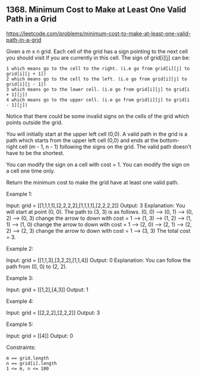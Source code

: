## 1368. Minimum Cost to Make at Least One Valid Path in a Grid

https://leetcode.com/problems/minimum-cost-to-make-at-least-one-valid-path-in-a-grid

Given a m x n grid. Each cell of the grid has a sign pointing to the next cell you should visit if you are currently in this cell. The sign of grid[i][j] can be:

    1 which means go to the cell to the right. (i.e go from grid[i][j] to grid[i][j + 1])
    2 which means go to the cell to the left. (i.e go from grid[i][j] to grid[i][j - 1])
    3 which means go to the lower cell. (i.e go from grid[i][j] to grid[i + 1][j])
    4 which means go to the upper cell. (i.e go from grid[i][j] to grid[i - 1][j])

Notice that there could be some invalid signs on the cells of the grid which points outside the grid.

You will initially start at the upper left cell (0,0). A valid path in the grid is a path which starts from the upper left cell (0,0) and ends at the bottom-right cell (m - 1, n - 1) following the signs on the grid. The valid path doesn't have to be the shortest.

You can modify the sign on a cell with cost = 1. You can modify the sign on a cell one time only.

Return the minimum cost to make the grid have at least one valid path.

Example 1:

Input: grid = [[1,1,1,1],[2,2,2,2],[1,1,1,1],[2,2,2,2]]
Output: 3
Explanation: You will start at point (0, 0).
The path to (3, 3) is as follows. (0, 0) --> (0, 1) --> (0, 2) --> (0, 3) change the arrow to down with cost = 1 --> (1, 3) --> (1, 2) --> (1, 1) --> (1, 0) change the arrow to down with cost = 1 --> (2, 0) --> (2, 1) --> (2, 2) --> (2, 3) change the arrow to down with cost = 1 --> (3, 3)
The total cost = 3.

Example 2:

Input: grid = [[1,1,3],[3,2,2],[1,1,4]]
Output: 0
Explanation: You can follow the path from (0, 0) to (2, 2).

Example 3:

Input: grid = [[1,2],[4,3]]
Output: 1

Example 4:

Input: grid = [[2,2,2],[2,2,2]]
Output: 3

Example 5:

Input: grid = [[4]]
Output: 0

Constraints:

    m == grid.length
    n == grid[i].length
    1 <= m, n <= 100
